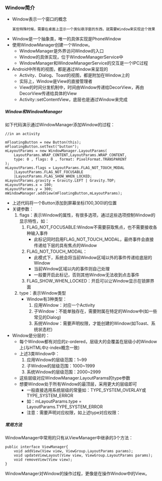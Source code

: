 ### Window简介

* Window表示一个窗口的概念
    ```
    某些特殊时候，需要在桌面上显示一个类似悬浮窗的东西，就需要Window来实现这个效果
    ```
* Window是一个抽象类，唯一的具体实现是PhoneWindow
* 使用WindowManager创建一个Window。
    * WindowManager是外界访问Window的入口
    * Window的具体实现，位于WindowManagerService中
    * WindowManager和WindowManagerService的交互是一个IPC过程
* Android中所有的视图，都是通过Window来呈现的
    * Activity、Dialog、Toast的视图，都是附加在Window上的
    * 实际上，Window是View的直接管理者
    * View的时间分发机制中，时间由Window传递给DecorView，再由DecorView传递给具体的View
    * Activity::setContentView，底层也是通过Window来完成

##### Window和WindowManager

如下代码演示通过WindowManager添加Window的过程：
```
//in an activity

mFloatingButton = new Button(this);
mFloatingButton.setText("button");
mLayoutParams = new WindowManager.LayoutParams(
    LayoutParams.WRAP_CONTENT,LayoutParams.WRAP_CONTENT,
    type: 0 , flags: 0 , format: PixelFormat.TRANSPARENT
);
mLayoutParams.flags = LayoutParams.FLAG_NOT_TOUCH_MODAL
    |LayoutParams.FLAG_NOT_FOCUSABLE
    |LayoutParams.FLAG_SHOW_WHEN_LOCKED;
mLayoutParams.gravity = Gravity.LEFT | Gravity.TOP;
mLayoutParams.x = 100;
mLayoutParams.y = 300;
mWindowManager.addView(mFloatingButton,mLayoutParams);
```
* 上述代码将一个Button添加到屏幕坐标(100,300)的位置
* 关键参数：
    1. flags：表示Window的属性，有很多选项，通过这些选项控制Window的显示特性，如：
        1. FLAG_NOT_FOCUSABLE:Window不需要获取焦点，也不需要接收各种输入事件
            * 此标记同时启用FLAG_NOT_TOUCH_MODAL，最终事件会直接传递给下层的具有焦点的Window
        2. FLAG_NOT_TOUCH_MODAL：
            * 此模式下，系统会将当前Window区域以外的事件传递给底层的Window
            * 当前Window区域以内的事件则自己处理
            * 一般要开启此标记，否则其他Window无法收到点击事件
        3. FLAG_SHOW_WHEN_LOCKED：开启可以让Window显示在锁屏界面
    2. type：表示Window类型
        * Window有3种类型：
            1. 应用Window：对应一个Activity
            2. 子Window：不能单独存在，需要附属在特定的Window中(如一些常见的Dialog)
            3. 系统Window：需要声明权限，才能创建的Window(如Toast、系统状态栏)
* Window是分层的：
    * 每个Window都有对应的z-ordered，层级大的会覆盖在层级小的Window上(与HTML中z-index概念一致)
    * 上述3类Window中：
        1. 应用Window的层级范围：1~99
        2. 子Window的层级范围：1000~1999
        3. 系统Window的层级范围：2000~2999
    * 这些层级对应WindowManager.LayoutParams的type参数
    * 想要Window处于所有Window的最顶层，采用更大的层级即可
        * 一般直接选用系统层级的常量如：TYPE_SYSTEM_OVERLAY或TYPE_SYSTEM_ERROR
        * 如：mLayoutParams.type = LayoutParams.TYPE_SYSTEM_ERROR
        * 注意：需要声明对应权限，如上述type对应权限：<uses-permission android:name="android.permission.SYSTEM_ALERT_WINDOW"/>

##### 常用方法

WindowManager中常用的只有从ViewManager中继承的3个方法：
```
public interface ViewManager{
    void addView(View view, ViewGroup.LayoutParams params);
    void updateViewLayout(View view, ViewGroup.LayoutParams params);
    void removeView(View view);
}
```

WindowManager对Window的操作过程，更像是在操作Window中的View。